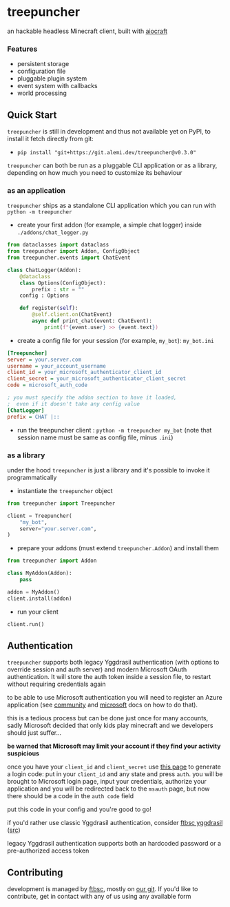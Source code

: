 # treepuncher
an hackable headless Minecraft client, built with [aiocraft](https://git.alemi.dev/aiocraft/about)

### Features
 * persistent storage
 * configuration file
 * pluggable plugin system
 * event system with callbacks
 * world processing

## Quick Start
`treepuncher` is still in development and thus not available yet on PyPI, to install it fetch directly from git:
 * `pip install "git+https://git.alemi.dev/treepuncher@v0.3.0"`

`treepuncher` can both be run as a pluggable CLI application or as a library, depending on how much you need to customize its behaviour

### as an application
`treepuncher` ships as a standalone CLI application which you can run with `python -m treepuncher`

 * create your first addon (for example, a simple chat logger) inside `./addons/chat_logger.py`
```py
from dataclasses import dataclass
from treepuncher import Addon, ConfigObject
from treepuncher.events import ChatEvent

class ChatLogger(Addon):
	@dataclass
	class Options(ConfigObject):
		prefix : str = ""
	config : Options

	def register(self):
		@self.client.on(ChatEvent)
		async def print_chat(event: ChatEvent):
			print(f"{event.user} >> {event.text})
```
 * create a config file for your session (for example, `my_bot`): `my_bot.ini`
```ini
[Treepuncher]
server = your.server.com
username = your_account_username
client_id = your_microsoft_authenticator_client_id
client_secret = your_microsoft_authenticator_client_secret
code = microsoft_auth_code

; you must specify the addon section to have it loaded,
;  even if it doesn't take any config value
[ChatLogger]
prefix = CHAT |::
```
 * run the treepuncher client : `python -m treepuncher my_bot` (note that session name must be same as config file, minus `.ini`)

### as a library
under the hood `treepuncher` is just a library and it's possible to invoke it programmatically
 * instantiate the `treepuncher` object
```py
from treepuncher import Treepuncher

client = Treepuncher(
	"my_bot",
	server="your.server.com",
)
```
 * prepare your addons (must extend `treepuncher.Addon`) and install them
```py
from treepuncher import Addon

class MyAddon(Addon):
	pass

addon = MyAddon()
client.install(addon)
```
 * run your client
```py
client.run()
```

## Authentication
`treepuncher` supports both legacy Yggdrasil authentication (with options to override session and auth server) and modern Microsoft OAuth authentication. It will store the auth token inside a session file, to restart without requiring credentials again

to be able to use Microsoft authentication you will need to register an Azure application (see [community](https://wiki.vg/Microsoft_Authentication_Scheme) and [microsoft](https://learn.microsoft.com/en-us/entra/identity-platform/quickstart-register-app) docs on how to do that).

this is a tedious process but can be done just once for many accounts, sadly Microsoft decided that only kids play minecraft and we developers should just suffer...

**be warned that Microsoft may limit your account if they find your activity suspicious**

once you have your `client_id` and `client_secret` use [this page](https://fantabos.co/msauth) to generate a login code: put in your `client_id` and any state and press `auth`.
you will be brought to Microsoft login page, input your credentials, authorize your application and you will be redirected back to the `msauth` page, but now there should be a code in the `auth code` field

put this code in your config and you're good to go!

if you'd rather use classic Yggdrasil authentication, consider [ftbsc yggdrasil](https://yggdrasil.fantabos.co) ([src](https://git.fantabos.co/yggdrasil))

legacy Yggdrasil authentication supports both an hardcoded password or a pre-authorized access token


## Contributing
development is managed by [ftbsc](https://fantabos.co), mostly on [our git](https://git.fantabos.co). If you'd like to contribute, get in contact with any of us using any available form


